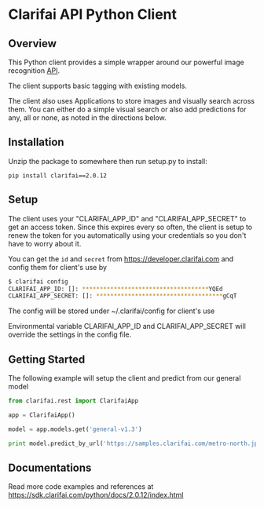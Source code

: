 Clarifai API Python Client
====================


Overview
---------------------
This Python client provides a simple wrapper around our powerful image recognition <a href="https://developer.clarifai.com">API</a>.

The client supports basic tagging with existing models.

The client also uses Applications to store images and visually search across them. You can either do
a simple visual search or also add predictions for any, all or none, as noted in the directions
below.


Installation
---------------------
Unzip the package to somewhere then run setup.py to install:
```
pip install clarifai==2.0.12
```


Setup
---------------------
The client uses your "CLARIFAI_APP_ID" and "CLARIFAI_APP_SECRET" to get an access token. Since this
expires every so often, the client is setup to renew the token for you automatically using your
credentials so you don't have to worry about it.

You can get the `id` and `secret` from https://developer.clarifai.com and config them for client's use by

```bash
$ clarifai config
CLARIFAI_APP_ID: []: ************************************YQEd
CLARIFAI_APP_SECRET: []: ************************************gCqT

```

The config will be stored under ~/.clarifai/config for client's use

Environmental variable CLARIFAI_APP_ID and CLARIFAI_APP_SECRET will override the settings in the config file.


Getting Started
---------------------
The following example will setup the client and predict from our general model
```python
from clarifai.rest import ClarifaiApp

app = ClarifaiApp()

model = app.models.get('general-v1.3')

print model.predict_by_url('https://samples.clarifai.com/metro-north.jpg')
```

Documentations
---------------------
Read more code examples and references at https://sdk.clarifai.com/python/docs/2.0.12/index.html

